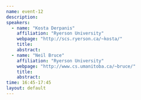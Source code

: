 ```yaml
---
name: event-12
description:
speakers:
  - name: "Kosta Derpanis"
    affiliation: "Ryerson University"
    webpage: "http://scs.ryerson.ca/~kosta/"
    title:
    abstract:
  - name: "Neil Bruce"
    affiliation: "Ryerson University"
    webpage: "http://www.cs.umanitoba.ca/~bruce/"
    title:
    abstract:
time: 16:45-17:45
layout: default
---
```

